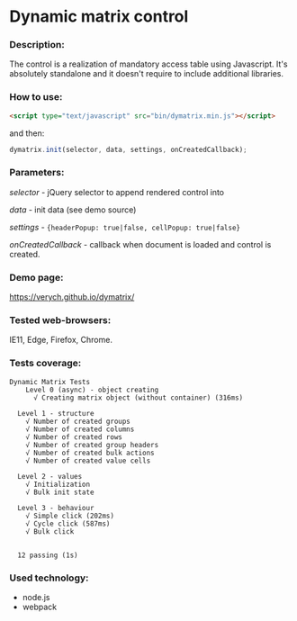 # Dynamic matrix control
### Description:
The control is a realization of mandatory access table using Javascript.
It's absolutely standalone and it doesn't require to include additional libraries.
### How to use:
```html
<script type="text/javascript" src="bin/dymatrix.min.js"></script>
```
and then:
```javascript
dymatrix.init(selector, data, settings, onCreatedCallback);
```
### Parameters:
*selector* - jQuery selector to append rendered control into

*data* - init data (see demo source)

*settings* - ```{headerPopup: true|false, cellPopup: true|false}```

*onCreatedCallback* - callback when document is loaded and control is created.


### Demo page:
https://verych.github.io/dymatrix/

### Tested web-browsers:
IE11, Edge, Firefox, Chrome.

### Tests coverage:
```
Dynamic Matrix Tests
    Level 0 (async) - object creating
      √ Creating matrix object (without container) (316ms)

  Level 1 - structure
    √ Number of created groups
    √ Number of created columns
    √ Number of created rows
    √ Number of created group headers
    √ Number of created bulk actions
    √ Number of created value cells

  Level 2 - values
    √ Initialization
    √ Bulk init state

  Level 3 - behaviour
    √ Simple click (202ms)
    √ Cycle click (587ms)
    √ Bulk click


  12 passing (1s)
  ```
  
  ### Used technology:
* node.js
* webpack
